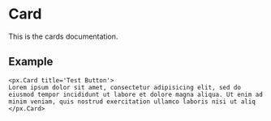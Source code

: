 # Card
This is the cards documentation.


## Example

```react
<px.Card title='Test Button'>
Lorem ipsum dolor sit amet, consectetur adipisicing elit, sed do eiusmod tempor incididunt ut labore et dolore magna aliqua. Ut enim ad minim veniam, quis nostrud exercitation ullamco laboris nisi ut aliq
</px.Card>
```
